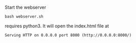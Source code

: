 Start the webserver

```
bash webserver.sh
```

requires python3. It will open the index.html file at

```
Serving HTTP on 0.0.0.0 port 8000 (http://0.0.0.0:8000/)
```

